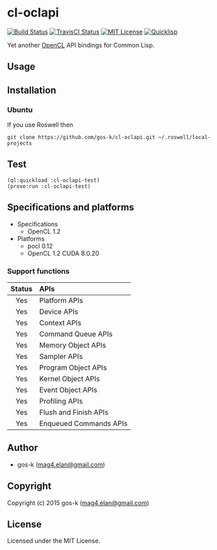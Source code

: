 # cl-oclapi

[![Build Status](https://circleci.com/gh/gos-k/cl-oclapi.svg?style=shield)](https://circleci.com/gh/gos-k/cl-oclapi)
[![TravisCI Status](https://travis-ci.org/gos-k/cl-oclapi.svg?branch=master)](https://travis-ci.org/gos-k/cl-oclapi)
[![MIT License](http://img.shields.io/badge/license-MIT-blue.svg?style=flat)](http://opensource.org/licenses/mit-license.php)
[![Quicklisp](http://quickdocs.org/badge/cl-oclapi.svg)](http://quickdocs.org/cl-oclapi/)

Yet another [OpenCL](https://www.khronos.org/opencl/) API bindings for Common Lisp.

## Usage

## Installation

### Ubuntu

If you use Roswell then

```
git clone https://github.com/gos-k/cl-oclapi.git ~/.roswell/local-projects
```

## Test

```
(ql:quickload :cl-oclapi-test)
(prove:run :cl-oclapi-test)
```

## Specifications and platforms

* Specifications
  * OpenCL 1.2
* Platforms
  * pocl 0.12
  * OpenCL 1.2 CUDA 8.0.20

### Support functions

| Status | APIs |
|:------:|:-----|
| Yes    | Platform APIs |
| Yes    | Device APIs |
| Yes    | Context APIs |
| Yes    | Command Queue APIs |
| Yes    | Memory Object APIs |
| Yes    | Sampler APIs |
| Yes    | Program Object APIs |
| Yes    | Kernel Object APIs |
| Yes    | Event Object APIs |
| Yes    | Profiling APIs |
| Yes    | Flush and Finish APIs |
| Yes    | Enqueued Commands APIs |

## Author

* gos-k (mag4.elan@gmail.com)

## Copyright

Copyright (c) 2015 gos-k (mag4.elan@gmail.com)

## License

Licensed under the MIT License.
